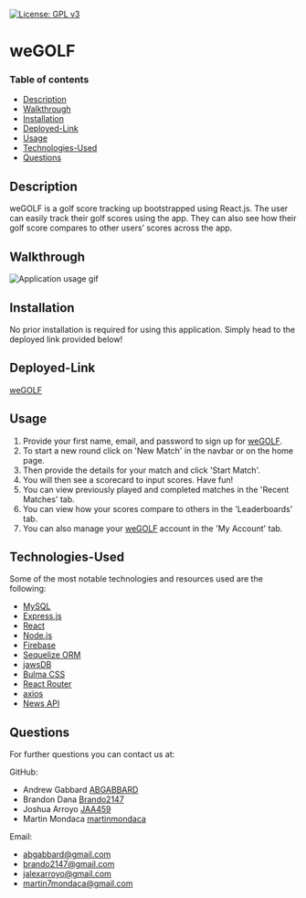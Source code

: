 [![License: GPL v3](https://img.shields.io/badge/License-GPLv3-blue.svg)](https://www.gnu.org/licenses/gpl-3.0)

# weGOLF

  ### Table of contents
  * [Description](#description)
  * [Walkthrough](#walkthrough)
  * [Installation](#installation)
  * [Deployed-Link](#deployed-link)
  * [Usage](#usage)
  * [Technologies-Used](#technologies-used)
  * [Questions](#questions)

   ## Description
weGOLF is a golf score tracking up bootstrapped using React.js. The user can easily track their golf scores using the app. They can also see how their golf score compares to other users’ scores across the app.

## Walkthrough
![Application usage gif](media/weGOLF.gif)

## Installation
  No prior installation is required for using this application. Simply head to the deployed link provided below!

## Deployed-Link
[weGOLF](https://wegolf-bmaj.herokuapp.com/)

## Usage
1. Provide your first name, email, and password to sign up for [weGOLF](https://wegolf-bmaj.herokuapp.com/).
1. To start a new round click on 'New Match' in the navbar or on the home page.
1. Then provide the details for your match and click 'Start Match'.
1. You will then see a scorecard to input scores. Have fun!
1. You can view previously played and completed matches in the 'Recent Matches' tab.
1. You can view how your scores compare to others in the 'Leaderboards' tab.
1. You can also manage your [weGOLF](https://wegolf-bmaj.herokuapp.com/) account in the 'My Account' tab.

## Technologies-Used
 Some of the most notable technologies and resources used are the following:
 * [MySQL](https://www.mysql.com/)
 * [Express.js](https://expressjs.com/)
 * [React](https://reactjs.org/) 
 * [Node.js](https://nodejs.org/en/)
 * [Firebase](https://firebase.google.com/)
 * [Sequelize ORM](https://sequelize.org/)
 * [jawsDB](https://www.jawsdb.com/)
 * [Bulma CSS](https://bulma.io/)
 * [React Router](https://reactrouter.com/)
 * [axios](https://www.npmjs.com/package/axios)
 * [News API](https://newsapi.org/)

  ## Questions
  For further questions you can contact us at:

  GitHub:
  * Andrew Gabbard [ABGABBARD](https://github.com/abgabbard)
  * Brandon Dana [Brando2147](https://github.com/Brando2147)
  * Joshua Arroyo [JAA459](https://github.com/JAA459)
  * Martin Mondaca [martinmondaca](https://github.com/martinmondaca)
  
  Email: 
  * abgabbard@gmail.com
  * brando2147@gmail.com
  * jalexarroyo@gmail.com
  * martin7mondaca@gmail.com
